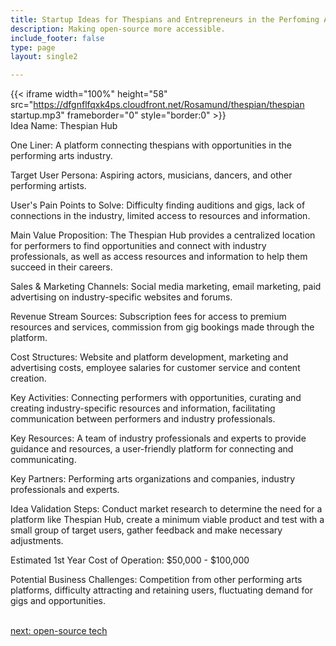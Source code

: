 ```yaml
---
title: Startup Ideas for Thespians and Entrepreneurs in the Perfoming Arts  Industry
description: Making open-source more accessible.
include_footer: false
type: page
layout: single2

---
```


{{< iframe width="100%" height="58" src="https://dfgnflfqxk4ps.cloudfront.net/Rosamund/thespian/thespian startup.mp3" frameborder="0" style="border:0" >}}<br>
Idea Name: Thespian Hub

One Liner: A platform connecting thespians with opportunities in the performing arts industry.

Target User Persona: Aspiring actors, musicians, dancers, and other performing artists.

User's Pain Points to Solve: Difficulty finding auditions and gigs, lack of connections in the industry, limited access to resources and information.

Main Value Proposition: The Thespian Hub provides a centralized location for performers to find opportunities and connect with industry professionals, as well as access resources and information to help them succeed in their careers.

Sales & Marketing Channels: Social media marketing, email marketing, paid advertising on industry-specific websites and forums.

Revenue Stream Sources: Subscription fees for access to premium resources and services, commission from gig bookings made through the platform.

Cost Structures: Website and platform development, marketing and advertising costs, employee salaries for customer service and content creation.

Key Activities: Connecting performers with opportunities, curating and creating industry-specific resources and information, facilitating communication between performers and industry professionals.

Key Resources: A team of industry professionals and experts to provide guidance and resources, a user-friendly platform for connecting and communicating.

Key Partners: Performing arts organizations and companies, industry professionals and experts.

Idea Validation Steps: Conduct market research to determine the need for a platform like Thespian Hub, create a minimum viable product and test with a small group of target users, gather feedback and make necessary adjustments.

Estimated 1st Year Cost of Operation: $50,000 - $100,000

Potential Business Challenges: Competition from other performing arts platforms, difficulty attracting and retaining users, fluctuating demand for gigs and opportunities.

<br>
<a href="https://insights.workdojos.com/thespian/tech">next: open-source tech</a>
</p>